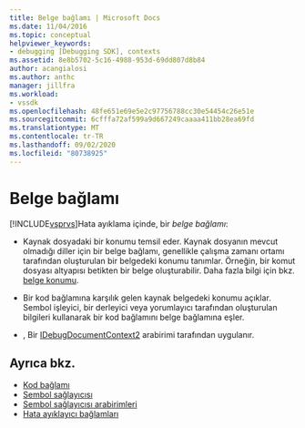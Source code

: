 ```yaml
---
title: Belge bağlamı | Microsoft Docs
ms.date: 11/04/2016
ms.topic: conceptual
helpviewer_keywords:
- debugging [Debugging SDK], contexts
ms.assetid: 8e8b5702-5c16-4988-953d-69dd807d8b84
author: acangialosi
ms.author: anthc
manager: jillfra
ms.workload:
- vssdk
ms.openlocfilehash: 48fe651e69e5e2c97756788cc30e54454c26e51e
ms.sourcegitcommit: 6cfffa72af599a9d667249caaaa411bb28ea69fd
ms.translationtype: MT
ms.contentlocale: tr-TR
ms.lasthandoff: 09/02/2020
ms.locfileid: "80738925"
---
```

# <a name="document-context"></a>Belge bağlamı
[!INCLUDE[vsprvs](../../code-quality/includes/vsprvs_md.md)]Hata ayıklama içinde, bir *belge bağlamı*:

- Kaynak dosyadaki bir konumu temsil eder. Kaynak dosyanın mevcut olmadığı diller için bir belge bağlamı, genellikle çalışma zamanı ortamı tarafından oluşturulan bir belgedeki konumu tanımlar. Örneğin, bir komut dosyası altyapısı betikten bir belge oluşturabilir. Daha fazla bilgi için bkz. [belge konumu](../../extensibility/debugger/document-position.md).

- Bir kod bağlamına karşılık gelen kaynak belgedeki konumu açıklar. Sembol işleyici, bir derleyici veya yorumlayıcı tarafından oluşturulan bilgileri kullanarak bir kod bağlamını belge bağlamına eşler.

- , Bir [IDebugDocumentContext2](../../extensibility/debugger/reference/idebugdocumentcontext2.md) arabirimi tarafından uygulanır.

## <a name="see-also"></a>Ayrıca bkz.
- [Kod bağlamı](../../extensibility/debugger/code-context.md)
- [Sembol sağlayıcısı](../../extensibility/debugger/symbol-provider.md)
- [Sembol sağlayıcısı arabirimleri](../../extensibility/debugger/reference/symbol-provider-interfaces.md)
- [Hata ayıklayıcı bağlamları](../../extensibility/debugger/debugger-contexts.md)
